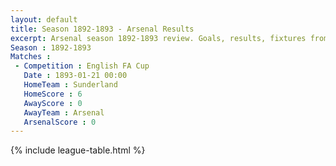 ```yaml
---
layout: default
title: Season 1892-1893 - Arsenal Results 
excerpt: Arsenal season 1892-1893 review. Goals, results, fixtures from the 1892-1893 season on History of Arsenal Football Club
Season : 1892-1893
Matches :
 - Competition : English FA Cup
   Date : 1893-01-21 00:00
   HomeTeam : Sunderland
   HomeScore : 6
   AwayScore : 0
   AwayTeam : Arsenal
   ArsenalScore : 0
---
```



{% include league-table.html %}